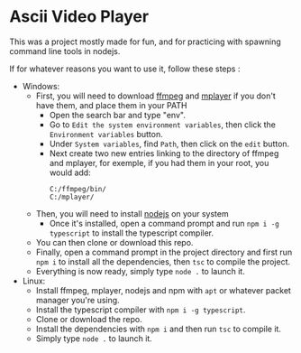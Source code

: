 # Ascii Video Player
This was a project mostly made for fun, and for practicing with spawning command line tools in nodejs.

If for whatever reasons you want to use it, follow these steps :

- Windows:
	- First, you will need to download [ffmpeg](https://www.ffmpeg.org/) and [mplayer](http://www.mplayerhq.hu/design7/projects.html#unofficial_packages) if you don't have them, and place them in your PATH
		- Open the search bar and type "env".
		- Go to `Edit the system environment variables`, then click the `Environment variables` button.
		- Under `System variables`, find `Path`, then click on the `edit` button.
		- Next create two new entries linking to the directory of ffmpeg and mplayer, for exemple, if you had them in your root, you would add: 
			```
			C:/ffmpeg/bin/
			C:/mplayer/
			```
	- Then, you will need to install [nodejs](https://nodejs.org/en/) on your system
		- Once it's installed, open a command prompt and run `npm i -g typescript` to install the typescript compiler.
	- You can then clone or download this repo.
	- Finally, open a command prompt in the project directory and first run `npm i` to install all the dependencies, then `tsc` to compile the project.
	- Everything is now ready, simply type `node .` to launch it.
- Linux:
	- Install ffmpeg, mplayer, nodejs and npm with `apt` or whatever packet manager you're using.
	- Install the typescript compiler with `npm i -g typescript`.
	- Clone or download the repo.
	- Install the dependencies with `npm i` and then run `tsc` to compile it.
	- Simply type `node .` to launch it.